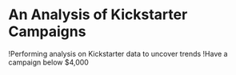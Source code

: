 # An Analysis of Kickstarter Campaigns
!Performing analysis on Kickstarter data to uncover trends
!Have a campaign below $4,000
